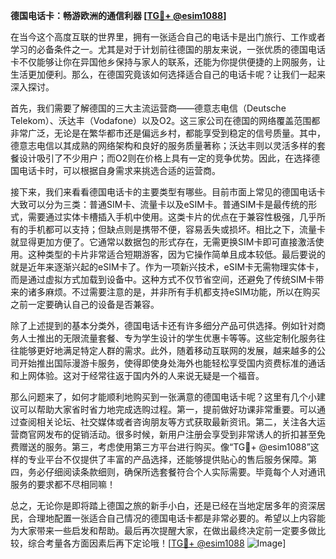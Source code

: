**德国电话卡：畅游欧洲的通信利器 [[TG💪+ @esim1088](https://t.me/s/esim1088)]**

在当今这个高度互联的世界里，拥有一张适合自己的电话卡是出门旅行、工作或者学习的必备条件之一。尤其是对于计划前往德国的朋友来说，一张优质的德国电话卡不仅能够让你在异国他乡保持与家人的联系，还能为你提供便捷的上网服务，让生活更加便利。那么，在德国究竟该如何选择适合自己的电话卡呢？让我们一起来深入探讨。

首先，我们需要了解德国的三大主流运营商——德意志电信（Deutsche Telekom）、沃达丰（Vodafone）以及O2。这三家公司在德国的网络覆盖范围都非常广泛，无论是在繁华都市还是偏远乡村，都能享受到稳定的信号质量。其中，德意志电信以其成熟的网络架构和良好的服务质量著称；沃达丰则以灵活多样的套餐设计吸引了不少用户；而O2则在价格上具有一定的竞争优势。因此，在选择德国电话卡时，可以根据自身需求来挑选合适的运营商。

接下来，我们来看看德国电话卡的主要类型有哪些。目前市面上常见的德国电话卡大致可以分为三类：普通SIM卡、流量卡以及eSIM卡。普通SIM卡是最传统的形式，需要通过实体卡槽插入手机中使用。这类卡片的优点在于兼容性极强，几乎所有的手机都可以支持；但缺点则是携带不便，容易丢失或损坏。相比之下，流量卡就显得更加方便了。它通常以数据包的形式存在，无需更换SIM卡即可直接激活使用。这种类型的卡片非常适合短期游客，因为它操作简单且成本较低。最后要说的就是近年来逐渐兴起的eSIM卡了。作为一项新兴技术，eSIM卡无需物理实体卡，而是通过虚拟方式加载到设备中。这种方式不仅节省空间，还避免了传统SIM卡带来的诸多麻烦。不过需要注意的是，并非所有手机都支持eSIM功能，所以在购买之前一定要确认自己的设备是否兼容。

除了上述提到的基本分类外，德国电话卡还有许多细分产品可供选择。例如针对商务人士推出的无限流量套餐、专为学生设计的学生优惠卡等等。这些定制化服务往往能够更好地满足特定人群的需求。此外，随着移动互联网的发展，越来越多的公司开始推出国际漫游卡服务，使得即使身处海外也能轻松享受国内资费标准的通话和上网体验。这对于经常往返于国内外的人来说无疑是一个福音。

那么问题来了，如何才能顺利地购买到一张满意的德国电话卡呢？这里有几个小建议可以帮助大家省时省力地完成选购过程。第一，提前做好功课非常重要。可以通过查阅相关论坛、社交媒体或者咨询朋友等方式获取最新资讯。第二，关注各大运营商官网发布的促销活动。很多时候，新用户注册会享受到非常诱人的折扣甚至免费赠送的服务。第三，考虑使用第三方平台进行购买。像“TG💪+ @esim1088”这样的专业平台不仅提供了丰富的产品选择，还能够提供贴心的售后服务保障。第四，务必仔细阅读条款细则，确保所选套餐符合个人实际需要。毕竟每个人对通讯服务的要求都不尽相同嘛！

总之，无论你是即将踏上德国之旅的新手小白，还是已经在当地定居多年的资深居民，合理地配置一张适合自己情况的德国电话卡都是非常必要的。希望以上内容能为大家带来一些启发和帮助。最后再次提醒大家，在做出最终决定前一定要多做比较，综合考量各方面因素后再下定论哦！[[TG💪+ @esim1088](https://t.me/s/esim1088) ![Image](https://i.postimg.cc/4NQfJmqS/Snipaste-2025-05-13-00-14-12.png)]